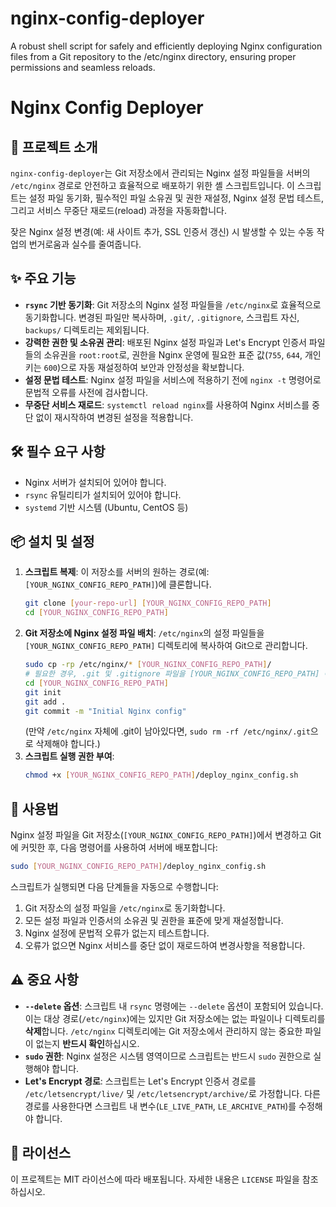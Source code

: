 # nginx-config-deployer
A robust shell script for safely and efficiently deploying Nginx configuration files from a Git repository to the /etc/nginx directory, ensuring proper permissions and seamless reloads.

# Nginx Config Deployer

## 🚀 프로젝트 소개

`nginx-config-deployer`는 Git 저장소에서 관리되는 Nginx 설정 파일들을 서버의 `/etc/nginx` 경로로 안전하고 효율적으로 배포하기 위한 셸 스크립트입니다. 이 스크립트는 설정 파일 동기화, 필수적인 파일 소유권 및 권한 재설정, Nginx 설정 문법 테스트, 그리고 서비스 무중단 재로드(reload) 과정을 자동화합니다.

잦은 Nginx 설정 변경(예: 새 사이트 추가, SSL 인증서 갱신) 시 발생할 수 있는 수동 작업의 번거로움과 실수를 줄여줍니다.

## ✨ 주요 기능

-   **`rsync` 기반 동기화**: Git 저장소의 Nginx 설정 파일들을 `/etc/nginx`로 효율적으로 동기화합니다. 변경된 파일만 복사하며, `.git/`, `.gitignore`, 스크립트 자신, `backups/` 디렉토리는 제외됩니다.
-   **강력한 권한 및 소유권 관리**: 배포된 Nginx 설정 파일과 Let's Encrypt 인증서 파일들의 소유권을 `root:root`로, 권한을 Nginx 운영에 필요한 표준 값(`755`, `644`, 개인 키는 `600`)으로 자동 재설정하여 보안과 안정성을 확보합니다.
-   **설정 문법 테스트**: Nginx 설정 파일을 서비스에 적용하기 전에 `nginx -t` 명령어로 문법적 오류를 사전에 검사합니다.
-   **무중단 서비스 재로드**: `systemctl reload nginx`를 사용하여 Nginx 서비스를 중단 없이 재시작하여 변경된 설정을 적용합니다.

## 🛠️ 필수 요구 사항

-   Nginx 서버가 설치되어 있어야 합니다.
-   `rsync` 유틸리티가 설치되어 있어야 합니다.
-   `systemd` 기반 시스템 (Ubuntu, CentOS 등)

## 📦 설치 및 설정

1.  **스크립트 복제**: 이 저장소를 서버의 원하는 경로(예: `[YOUR_NGINX_CONFIG_REPO_PATH]`)에 클론합니다.
    ```bash
    git clone [your-repo-url] [YOUR_NGINX_CONFIG_REPO_PATH]
    cd [YOUR_NGINX_CONFIG_REPO_PATH]
    ```
2.  **Git 저장소에 Nginx 설정 파일 배치**: `/etc/nginx`의 설정 파일들을 `[YOUR_NGINX_CONFIG_REPO_PATH]` 디렉토리에 복사하여 Git으로 관리합니다.
    ```bash
    sudo cp -rp /etc/nginx/* [YOUR_NGINX_CONFIG_REPO_PATH]/
    # 필요한 경우, .git 및 .gitignore 파일을 [YOUR_NGINX_CONFIG_REPO_PATH] 에 생성
    cd [YOUR_NGINX_CONFIG_REPO_PATH]
    git init
    git add .
    git commit -m "Initial Nginx config"
    ```
    (만약 `/etc/nginx` 자체에 .git이 남아있다면, `sudo rm -rf /etc/nginx/.git`으로 삭제해야 합니다.)
3.  **스크립트 실행 권한 부여**:
    ```bash
    chmod +x [YOUR_NGINX_CONFIG_REPO_PATH]/deploy_nginx_config.sh
    ```

## 🚀 사용법

Nginx 설정 파일을 Git 저장소(`[YOUR_NGINX_CONFIG_REPO_PATH]`)에서 변경하고 Git에 커밋한 후, 다음 명령어를 사용하여 서버에 배포합니다:

```bash
sudo [YOUR_NGINX_CONFIG_REPO_PATH]/deploy_nginx_config.sh
```

스크립트가 실행되면 다음 단계들을 자동으로 수행합니다:

1.  Git 저장소의 설정 파일을 `/etc/nginx`로 동기화합니다.
2.  모든 설정 파일과 인증서의 소유권 및 권한을 표준에 맞게 재설정합니다.
3.  Nginx 설정에 문법적 오류가 없는지 테스트합니다.
4.  오류가 없으면 Nginx 서비스를 중단 없이 재로드하여 변경사항을 적용합니다.

## ⚠️ 중요 사항

-   **`--delete` 옵션**: 스크립트 내 `rsync` 명령에는 `--delete` 옵션이 포함되어 있습니다. 이는 대상 경로(`/etc/nginx`)에는 있지만 Git 저장소에는 없는 파일이나 디렉토리를 **삭제**합니다. `/etc/nginx` 디렉토리에는 Git 저장소에서 관리하지 않는 중요한 파일이 없는지 **반드시 확인**하십시오.
-   **`sudo` 권한**: Nginx 설정은 시스템 영역이므로 스크립트는 반드시 `sudo` 권한으로 실행해야 합니다.
-   **Let's Encrypt 경로**: 스크립트는 Let's Encrypt 인증서 경로를 `/etc/letsencrypt/live/` 및 `/etc/letsencrypt/archive/`로 가정합니다. 다른 경로를 사용한다면 스크립트 내 변수(`LE_LIVE_PATH`, `LE_ARCHIVE_PATH`)를 수정해야 합니다.

## 📄 라이선스

이 프로젝트는 MIT 라이선스에 따라 배포됩니다. 자세한 내용은 `LICENSE` 파일을 참조하십시오.
